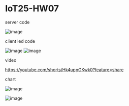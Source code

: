 # IoT25-HW07

server code

![image](https://github.com/user-attachments/assets/e59789d1-20c6-4bd1-8e50-dd36990545d0)

client led code

![image](https://github.com/user-attachments/assets/1e39e6c4-536e-47e5-8dfd-178dcfb682a3)
![image](https://github.com/user-attachments/assets/967dac6b-a37a-4070-8afb-3c033b59c4be)


video

https://youtube.com/shorts/Hk4uppGKwk0?feature=share

chart

![image](https://github.com/user-attachments/assets/16c981d7-ca80-4490-8e37-b4c480569aeb)

![image](https://github.com/user-attachments/assets/819a6919-969f-4cc2-8135-1f9b069248d5)
